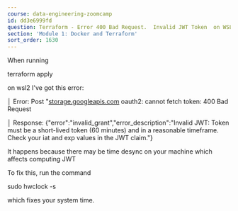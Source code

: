```yaml
---
course: data-engineering-zoomcamp
id: dd3e6999fd
question: Terraform - Error 400 Bad Request.  Invalid JWT Token  on WSL.
section: 'Module 1: Docker and Terraform'
sort_order: 1630
---
```


When running

terraform apply

on wsl2 I've got this error:

│ Error: Post "[storage.googleapis.com](https://storage.googleapis.com/storage/v1/b?alt=json&prettyPrint=false&project=<your-project-id>":) oauth2: cannot fetch token: 400 Bad Request

│ Response: {"error":"invalid_grant","error_description":"Invalid JWT: Token must be a short-lived token (60 minutes) and in a reasonable timeframe. Check your iat and exp values in the JWT claim."}

It happens because there may be time desync on your machine which affects computing JWT

To fix this, run the command

sudo hwclock -s

which fixes your system time.

